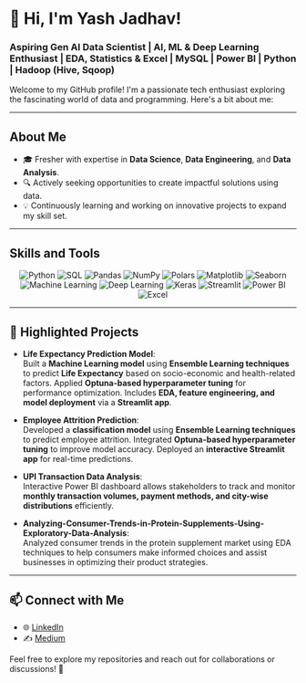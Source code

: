 # 👋 Hi, I'm Yash Jadhav!  
### Aspiring Gen AI Data Scientist | AI, ML & Deep Learning Enthusiast | EDA, Statistics & Excel | MySQL | Power BI | Python | Hadoop (Hive, Sqoop)

Welcome to my GitHub profile! I'm a passionate tech enthusiast exploring the fascinating world of data and programming. Here's a bit about me:  

---

## **About Me**  
- 🎓 Fresher with expertise in **Data Science**, **Data Engineering**, and **Data Analysis**.  
- 🔍 Actively seeking opportunities to create impactful solutions using data.  
- 💡 Continuously learning and working on innovative projects to expand my skill set.  

---

## **Skills and Tools**  
<div align="center">  
  <img src="https://img.shields.io/badge/Python-3776AB?style=for-the-badge&logo=python&logoColor=white" alt="Python"/>  
  <img src="https://img.shields.io/badge/SQL-4479A1?style=for-the-badge&logo=postgresql&logoColor=white" alt="SQL"/>  
  <img src="https://img.shields.io/badge/Pandas-150458?style=for-the-badge&logo=pandas&logoColor=white" alt="Pandas"/>  
  <img src="https://img.shields.io/badge/NumPy-013243?style=for-the-badge&logo=numpy&logoColor=white" alt="NumPy"/>  
  <img src="https://img.shields.io/badge/Polars-45b8d8?style=for-the-badge" alt="Polars"/>  
  <img src="https://img.shields.io/badge/Matplotlib-0C479D?style=for-the-badge" alt="Matplotlib"/>  
  <img src="https://img.shields.io/badge/Seaborn-1E88E5?style=for-the-badge" alt="Seaborn"/>  
  <img src="https://img.shields.io/badge/Machine%20Learning-008000?style=for-the-badge&logo=azuremachinelearning&logoColor=white" alt="Machine Learning"/>  
  <img src="https://img.shields.io/badge/Deep%20Learning-4B0082?style=for-the-badge&logoColor=white" alt="Deep Learning"/>
  <img src="https://img.shields.io/badge/Keras-D00000?style=for-the-badge&logo=keras&logoColor=white" alt="Keras"/>
  <img src="https://img.shields.io/badge/Streamlit-FF4B4B?style=for-the-badge&logo=streamlit&logoColor=white" alt="Streamlit"/>  
  <img src="https://img.shields.io/badge/Power%20BI-F2C811?style=for-the-badge&logo=powerbi&logoColor=black" alt="Power BI"/>  
  <img src="https://img.shields.io/badge/Excel-217346?style=for-the-badge&logo=microsoftexcel&logoColor=white" alt="Excel"/>  
</div>  

---

## 🌟 **Highlighted Projects**  
- **Life Expectancy Prediction Model**:  
  Built a **Machine Learning model** using **Ensemble Learning techniques** to predict **Life Expectancy** based on socio-economic and health-related factors. Applied **Optuna-based hyperparameter tuning** for performance optimization. Includes **EDA, feature engineering, and model deployment** via a **Streamlit app**.

- **Employee Attrition Prediction**:  
  Developed a **classification model** using **Ensemble Learning techniques** to predict employee attrition. Integrated **Optuna-based hyperparameter tuning** to improve model accuracy. Deployed an **interactive Streamlit app** for real-time predictions.

- **UPI Transaction Data Analysis**:  
  Interactive Power BI dashboard allows stakeholders to track and monitor **monthly transaction volumes, payment methods, and city-wise distributions** efficiently.
  
- **Analyzing-Consumer-Trends-in-Protein-Supplements-Using-Exploratory-Data-Analysis**:  
  Analyzed consumer trends in the protein supplement market using EDA techniques to help consumers make informed choices and assist businesses in optimizing their product strategies.
  
---

## 📫 **Connect with Me**  
- 🌐 [LinkedIn](https://www.linkedin.com/in/yash-jadhav-454b0a237/)  
- ✍️ [Medium](https://medium.com/@yashvj2222)  

Feel free to explore my repositories and reach out for collaborations or discussions! 🚀
